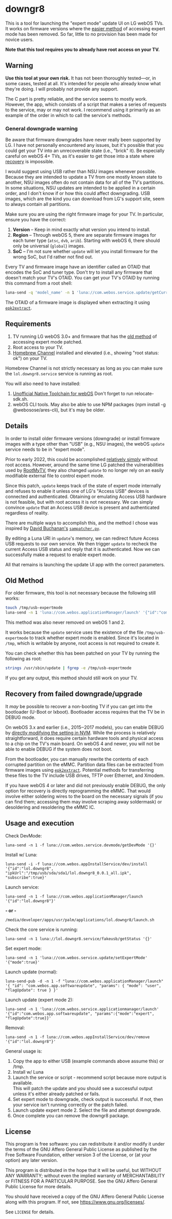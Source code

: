 # downgr8

This is a tool for launching the "expert mode" update UI on LG webOS TVs. It
works on firmware versions where the [easier method](#old-method) of
accessing expert mode has been removed. So far, little to no provision has been
made for novice users.

**Note that this tool requires you to already have root access on your TV.**


## Warning

**Use this tool at your own risk.** It has not been thoroughly tested&mdash;or,
in some cases, tested at all. It's intended for people who already know what
they're doing. I will probably not provide any support.

The C part is pretty reliable, and the service seems to mostly work. However,
the app, which consists of a script that makes a series of requests to the
service, may or may not work. I recommend using it primarily as an example of
the order in which to call the service's methods.


### General downgrade warning

Be aware that firmware downgrades have never really been supported by LG. I have
not personally encountered any issues, but it's possible that you could get your
TV into an unrecoverable state (i.e., "brick" it). Be especially careful on
webOS 4+ TVs, as it's easier to get those into a state where
[recovery](#recovery) is impossible.

I would suggest using USB rather than NSU images whenever possible. Because they
are intended to update a TV from one mostly known state to another, NSU images
often do not contain data for all of the TV's partitions. In some situations,
NSU updates are intended to be applied in a certain order, and I don't know if
or how this could affect downgrading. USB images, which are the kind you can
download from LG's support site, seem to always contain all partitions.

Make sure you are using the right firmware image for your TV. In particular,
ensure you have the correct:

  1. **Version** &ndash; Keep in mind exactly what version you intend to install.
  2. **Region** &ndash; Through webOS 5, there are separate firmware images for
   each tuner type (`atsc`, `dvb`, `arib`). Starting with webOS 6, there should
   only be universal (`global`) images.
  3. **SoC** &ndash; I'm not sure whether `update` will let you install firmware
   for the wrong SoC, but I'd rather not find out.

Every TV and firmware image have an identifier called an OTAID that encodes the
SoC and tuner type. Don't try to install any firmware that doesn't match your
TV's OTAID. You can get your TV's OTAID by running this command from a root
shell:

```sh
luna-send -q 'model_name' -n 1 'luna://com.webos.service.update/getCurrentSWInformation' '{}'
```

The OTAID of a firmware image is displayed when extracting it using
[`epk2extract`](https://github.com/openlgtv/epk2extract).


## Requirements

1. TV running LG webOS 3.0+ and firmware that has the [old method](#old-method)
   of accessing expert mode patched.
2. Root access to your TV.
3. [Homebrew Channel](https://github.com/webosbrew/webos-homebrew-channel)
   installed and elevated (i.e., showing "root status: ok") on your TV.

Homebrew Channel is not strictly necessary as long as you can make sure the
`lol.downgr8.service` service is running as root.

You will also need to have installed:
1. <a href="https://github.com/webosbrew/native-toolchain">Unofficial Native Toolchain for webOS</a>
   Don't forget to run relocate-sdk.sh.
2. webOS CLI tools.  May also be able to use NPM packages (npm install -g @webosose/ares-cli),
   but it's may be older.

## Details

In order to install older firmware versions (downgrade) or install firmware
images with a type other than "USB" (e.g., NSU images), the webOS `update`
service needs to be in "expert mode".

Prior to early 2022, this could be accomplished [relatively simply](#old-method)
without root access. However, around the same time LG patched the
vulnerabilities used by
[RootMyTV](https://github.com/RootMyTV/RootMyTV.github.io/), they also changed
`update` to no longer rely on an easily modifiable external file to control
expert mode.

Since this patch, `update` keeps track of the state of expert mode internally
and refuses to enable it unless one of LG's "Access USB" devices is connected
and authenticated. Obtaining or emulating Access USB hardware is not feasible,
but with root access it is not necessary. We can simply convince `update` that
an Access USB device is present and authenticated regardless of reality.

There are multiple ways to accomplish this, and the method I chose was inspired
by [David Buchanan's](https://github.com/DavidBuchanan314)
[`sampatcher.py`](https://github.com/webosbrew/webos-homebrew-channel/blob/main/services/bin/sampatcher.py).

By editing a Luna URI in `update`'s memory, we can redirect future Access USB
requests to our own service. We then trigger `update` to recheck the current
Access USB status and reply that it is authenticated. Now we can successfully make
a request to enable expert mode.

All that remains is launching the update UI app with the correct parameters.


## Old Method <a id="old-method"></a>

For older firmware, this tool is not necessary because the following still
works:  

```sh
touch /tmp/usb-expertmode
luna-send -n 1 'luna://com.webos.applicationManager/launch' '{"id":"com.webos.app.softwareupdate","params":{"mode":"expert","flagUpdate":true}}'
```

This method was also never removed on webOS 1 and 2.

It works because the `update` service uses the existence of the file
`/tmp/usb-expertmode` to track whether expert mode is enabled. Since it's
located in `/tmp`, which is writable by anyone, root access is not required to
create it.

You can check whether this has been patched on your TV by running the following
as root:

```sh
strings /usr/sbin/update | fgrep -e /tmp/usb-expertmode
```

If you get any output, this method should still work on your TV.


## Recovery from failed downgrade/upgrade <a id="recovery"></a>

It *may* be possible to recover a non-booting TV if you can get into the
bootloader (U-Boot or lxboot). Bootloader access requires that the TV be in
DEBUG mode.

On webOS 3.x and earlier (i.e., 2015‒2017 models), you can enable DEBUG by
[directly modifying the setting in
NVM](https://gist.github.com/throwaway96/827ff726981cc2cbc46a22a2ad7337a1).
While the process is relatively straightforward, it does require certain
hardware tools and physical access to a chip on the TV's main board. On webOS 4
and newer, you will not be able to enable DEBUG if the system does not boot.

From the bootloader, you can manually rewrite the contents of each corrupted
partition on the eMMC. Partition data files can be extracted from firmware
images using [`epk2extract`](https://github.com/openlgtv/epk2extract).
Potential methods for transferring these files to the TV include USB drives,
TFTP over Ethernet, and Xmodem.

If you have webOS 4 or later and did not previously enable DEBUG, the only
option for recovery is directly reprogramming the eMMC. That would involve
either soldering wires to the board on the necessary signals (if you can find
them; accessing them may involve scraping away soldermask) or desoldering and
resoldering the eMMC IC.


## Usage and execution <a id="usage"></a>

Check DevMode:
```
luna-send -n 1 -f luna://com.webos.service.devmode/getDevMode '{}'
```

Install w/ Luna:
```
luna-send -i -f luna://com.webos.appInstallService/dev/install '{"id":"lol.downgr8", "ipkUrl":"/tmp/usb/sda/sda1/lol.downgr8_0.0.1_all.ipk", "subscribe":true}'
```

Launch service:
```
luna-send -n 1 -f luna://com.webos.applicationManager/launch '{"id":"lol.downgr8"}'
```
<b>- or -</b>
```
/media/developer/apps/usr/palm/applications/lol.downgr8/launch.sh
```

Check the core service is running:
```
luna-send -n 1 luna://lol.downgr8.service/fakeusb/getStatus '{}'
```

Set expert mode:
```
luna-send -n 1 'luna://com.webos.service.update/setExpertMode' '{"mode":true}'
```

Launch update (normal):
```
luna-send-pub -d -n 1 -f "luna://com.webos.applicationManager/launch" '{ "id": "com.webos.app.softwareupdate", "params": { "mode": "user", "flagUpdate": true } }'
```
Launch update (expert mode 2):
```
luna-send -n 1 'luna://com.webos.service.applicationmanager/launch' '{"id":"com.webos.app.softwareupdate", "params":{"mode":"expert", "flagUpdate":true}}'
```

Removal:
```
luna-send -n 1 -f luna://com.webos.appInstallService/dev/remove '{"id":"lol.downgr8"}'
```

General usage is:
1. Copy the app to either USB (example commands above assume this) or /tmp.
2. Install w/ Luna
3. Launch the service or script - recommend script because more output is available.   
   This will patch the update and you should see a successful output unless it's either
   already patched or fails.
4. Set expert mode to downgrade, check output is successful.   If not, then your service
   isn't running correctly or the patch failed.
5. Launch update expert mode 2.   Select the file and attempt downgrade.   
6. Once complete you can remove the downgr8 package.


## License

This program is free software: you can redistribute it and/or modify it under
the terms of the GNU Affero General Public License as published by the Free
Software Foundation, either version 3 of the License, or (at your option) any
later version.

This program is distributed in the hope that it will be useful, but WITHOUT ANY
WARRANTY; without even the implied warranty of MERCHANTABILITY or FITNESS FOR A
PARTICULAR PURPOSE. See the GNU Affero General Public License for more details.

You should have received a copy of the GNU Affero General Public License along
with this program. If not, see <https://www.gnu.org/licenses/>.

See `LICENSE` for details.
